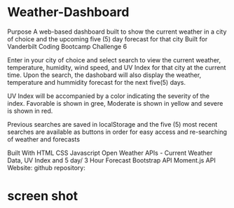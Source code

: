 # Weather-Dashboard

Purpose
A web-based dashboard built to show the current weather in a city of choice and the upcoming five (5) day forecast for that city Built for Vanderbilt Coding Bootcamp Challenge 6

Enter in your city of choice and select search to view the current weather, temperature, humidity, wind speed, and UV Index for that city at the current time. Upon the search, the dashobard will also display the weather, temperature and hummidity forecast for the next five(5) days.

UV Index will be accompanied by a color indicating the severity of the index. Favorable is shown in gree, Moderate is shown in yellow and severe is shown in red.

Previous searches are saved in localStorage and the five (5) most recent searches are available as buttons in order for easy access and re-searching of weather and forecasts

Built With
HTML
CSS
Javascript
Open Weather APIs - Current Weather Data, UV Index and 5 day/ 3 Hour Forecast
Bootstrap API
Moment.js API
Website:
github repository:
# screen shot
